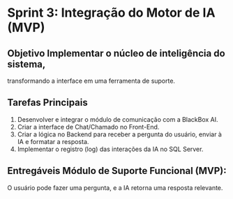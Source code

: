 # Sprint 3: Integração do Motor de IA (MVP)
## Objetivo	Implementar o núcleo de inteligência do sistema,
  transformando a interface em uma ferramenta de suporte.
## Tarefas Principais	
 1. Desenvolver e integrar o módulo de comunicação com a BlackBox AI.
 2. Criar a interface de Chat/Chamado no Front-End.
 3. Criar a lógica no Backend para receber a pergunta do usuário, enviar à IA e formatar a resposta.
 4. Implementar o registro (log) das interações da IA no SQL Server.
   
## Entregáveis	Módulo de Suporte Funcional (MVP): 
 O usuário pode fazer uma pergunta, e a IA retorna uma resposta relevante.
